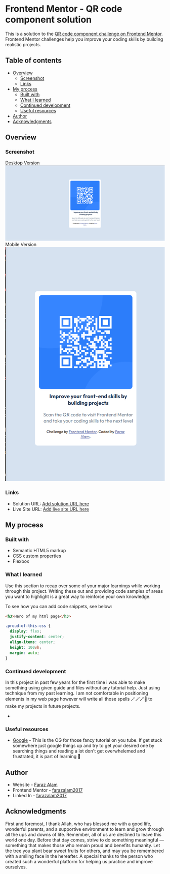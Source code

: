 # Frontend Mentor - QR code component solution

This is a solution to the [QR code component challenge on Frontend Mentor](https://www.frontendmentor.io/challenges/qr-code-component-iux_sIO_H). Frontend Mentor challenges help you improve your coding skills by building realistic projects.

## Table of contents

- [Overview](#overview)
  - [Screenshot](#screenshot)
  - [Links](#links)
- [My process](#my-process)
  - [Built with](#built-with)
  - [What I learned](#what-i-learned)
  - [Continued development](#continued-development)
  - [Useful resources](#useful-resources)
- [Author](#author)
- [Acknowledgments](#acknowledgments)

## Overview

### Screenshot

Desktop Version
![alt text](image.png)
Mobile Version
![alt text](image-1.png)

### Links

- Solution URL: [Add solution URL here](https://your-solution-url.com)
- Live Site URL: [Add live site URL here](https://your-live-site-url.com)

## My process

### Built with

- Semantic HTML5 markup
- CSS custom properties
- Flexbox

### What I learned

Use this section to recap over some of your major learnings while working through this project. Writing these out and providing code samples of areas you want to highlight is a great way to reinforce your own knowledge.

To see how you can add code snippets, see below:

```html
<h3>Hero of my html page</h3>
```

```css
.proud-of-this-css {
  display: flex;
  justify-content: center;
  align-items: center;
  height: 100vh;
  margin: auto;
}
```

### Continued development

In this project in past few years for the first time i was able to make something using given guide and files without any tutorial help. Just using technique from my past learning. I am not comfortable in positioning elements in my web page however will write all those spells 🪄🪄🪄🔮 to make my projects in future projects.

-

### Useful resources

- [Google](https://www.google.com) - This is the OG for those fancy tutorial on you tube. If get stuck somewhere just google things up and try to get your desired one by searching things and reading a lot don't get overwhelemed and frustrated, it is part of learning 🏫

## Author

- Website - [Faraz Alam](https://github.com/farazalam2017)
- Frontend Mentor - [farazalam2017](https://www.frontendmentor.io/profile/farazalam2017)
- Linked In - [farazalam2017](https://www.linkedin.com/in/farazalam2017/)

## Acknowledgments

First and foremost, I thank Allah, who has blessed me with a good life, wonderful parents, and a supportive environment to learn and grow through all the ups and downs of life.
Remember, all of us are destined to leave this world one day. Before that day comes, strive to do something meaningful — something that makes those who remain proud and benefits humanity. Let the tree you plant bear sweet fruits for others, and may you be remembered with a smiling face in the hereafter.
A special thanks to the person who created such a wonderful platform for helping us practice and improve ourselves.
